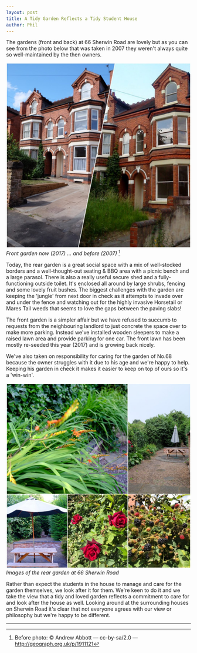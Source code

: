 ```yaml
---
layout: post
title: A Tidy Garden Reflects a Tidy Student House
author: Phil
---
```

The gardens (front and back) at 66 Sherwin Road are lovely but as you can see from the photo below that was taken in 2007 they weren't always quite so well-maintained by the then owners.

![After (2017) and before (2007)](/assets/garden-after-and-before.jpg)
_Front garden now (2017) ... and before (2007)_ [^footnote-1]

Today, the rear garden is a great social space with a mix of well-stocked borders and a well-thought-out seating & BBQ area with a picnic bench and a large parasol. There is also a really useful secure shed and a fully-functioning outside toilet. It's enclosed all around by large shrubs, fencing and some lovely fruit bushes.
The biggest challenges with the garden are keeping the 'jungle' from next door in check as it attempts to invade over and under the fence and watching out for the highly invasive Horsetail or Mares Tail weeds that seems to love the gaps between the paving slabs!

The front garden is a simpler affair but we have refused to succumb to requests from the neighbouring landlord to just concrete the space over to make more parking. Instead we've installed wooden sleepers to make a raised lawn area and provide parking for one car. The front lawn has been mostly re-seeded this year (2017) and is growing back nicely.

We've also taken on responsibility for caring for the garden of No.68 because the owner struggles with it due to his age and we're happy to help. Keeping his garden in check it makes it easier to keep on top of ours so it's a 'win-win'.

![Images of the rear garden at 66 Sherwin Road](/assets/garden-collage.jpg)
_Images of the rear garden at 66 Sherwin Road_

Rather than expect the students in the house to manage and care for the garden themselves, we look after it for them. We're keen to do it and we take the view that a tidy and loved garden reflects a commitment to care for and look after the house as well. Looking around at the surrounding houses on Sherwin Road it's clear that not everyone agrees with our view or philosophy but we're happy to be different.

---
[^footnote-1]: Before photo: &copy; Andrew Abbott — cc-by-sa/2.0 — <http://geograph.org.uk/p/1911121>